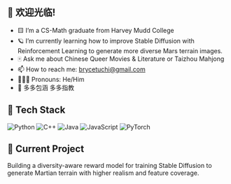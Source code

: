 ## 🏮 欢迎光临! 

<!--
**btuchi/btuchi** is a ✨ _special_ ✨ repository because its `README.md` (this file) appears on your GitHub profile.
Here are some ideas to get you started:
-->

- 🟨 I’m a CS-Math graduate from Harvey Mudd College
- 🪐 I’m currently learning how to improve Stable Diffusion with Reinforcement Learning to generate more diverse Mars terrain images.
- 🀄 Ask me about Chinese Queer Movies & Literature or Taizhou Mahjong
- 📫 How to reach me: brycetuchi@gmail.com
- 👨‍👨‍👦 Pronouns: He/Him
- 🤟 多多包涵 多多指教


## 🧰 Tech Stack

![Python](https://img.shields.io/badge/Python-3776AB?style=flat&logo=python&logoColor=white)
![C++](https://img.shields.io/badge/C++-00599C?style=flat&logo=c%2b%2b&logoColor=white)
![Java](https://img.shields.io/badge/Java-007396?style=flat&logo=java&logoColor=white)
![JavaScript](https://img.shields.io/badge/JavaScript-F7DF1E?style=flat&logo=javascript&logoColor=black)
![PyTorch](https://img.shields.io/badge/PyTorch-EE4C2C?style=flat&logo=pytorch&logoColor=white)

## 🧪 Current Project

Building a diversity-aware reward model for training Stable Diffusion to generate Martian terrain with higher realism and feature coverage.

